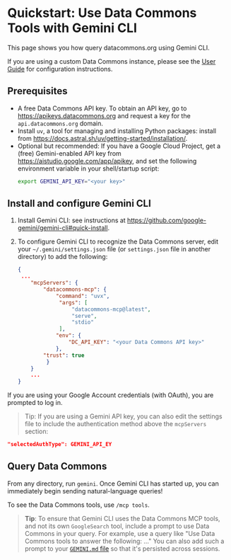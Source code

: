 # Quickstart: Use Data Commons Tools with Gemini CLI

This page shows you how query datacommons.org using Gemini CLI. 

If you are using a custom Data Commons instance, please see the [User Guide](user_guide.md#custom-data-commons) for configuration instructions.

## Prerequisites

- A free Data Commons API key. To obtain an API key, go to <https://apikeys.datacommons.org> and request a key for the `api.datacommons.org` domain.
- Install `uv`, a tool for managing and installing Python packages: install from <https://docs.astral.sh/uv/getting-started/installation/>.
- Optional but recommended: If you have a Google Cloud Project, get a (free) Gemini-enabled API key from <https://aistudio.google.com/app/apikey>, and set the following environment variable in your shell/startup script:
   ```bash
   export GEMINI_API_KEY="<your key>"
   ```

## Install and configure Gemini CLI

1. Install Gemini CLI: see instructions at https://github.com/google-gemini/gemini-cli#quick-install. 
2. To configure Gemini CLI to recognize the Data Commons server, edit your `~/.gemini/settings.json` file (or `settings.json` file in another directory) to add the following:

    ```json
    {
     ...
        "mcpServers": {
            "datacommons-mcp": {
                "command": "uvx",
                 "args": [
                     "datacommons-mcp@latest",
                     "serve",
                     "stdio"
                 ],
                "env": {
                    "DC_API_KEY": "<your Data Commons API key>"
                },
            "trust": true
             }
        }
        ...
    }
    ```
If you are using your Google Account credentials (with OAuth), you are prompted to log in.

> Tip: If you are using a Gemini API key, you can also edit the settings file to include the authentication method above the `mcpServers` section:

```json
"selectedAuthType": GEMINI_API_EY
```


## Query Data Commons

From any directory, run `gemini`. Once Gemini CLI has started up, you can immediately begin sending natural-language queries! 

To see the Data Commons tools, use `/mcp tools`.

> **Tip**: To ensure that Gemini CLI uses the Data Commons MCP tools, and not its own `GoogleSearch` tool, include a prompt to use Data Commons in your query. For example, use a query like "Use Data Commons tools to answer the following: ..."  You can also add such a prompt to your [`GEMINI.md` file](https://codelabs.developers.google.com/gemini-cli-hands-on#9) so that it's persisted across sessions.
